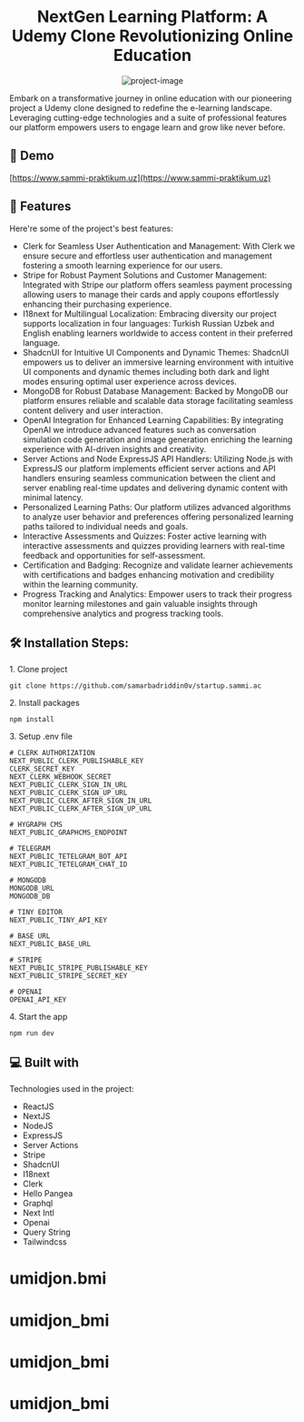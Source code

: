 <h1 align="center" id="title">NextGen Learning Platform: A Udemy Clone Revolutionizing Online Education</h1>

<p align="center"><img src="https://media.graphassets.com/cPlC13OsTaCHl8ytfxht" alt="project-image"></p>

<p id="description">Embark on a transformative journey in online education with our pioneering project a Udemy clone designed to redefine the e-learning landscape. Leveraging cutting-edge technologies and a suite of professional features our platform empowers users to engage learn and grow like never before.</p>

<h2>🚀 Demo</h2>

[https://www.sammi-praktikum.uz](https://www.sammi-praktikum.uz)

<h2>🧐 Features</h2>

Here're some of the project's best features:

- Clerk for Seamless User Authentication and Management: With Clerk we ensure secure and effortless user authentication and management fostering a smooth learning experience for our users.
- Stripe for Robust Payment Solutions and Customer Management: Integrated with Stripe our platform offers seamless payment processing allowing users to manage their cards and apply coupons effortlessly enhancing their purchasing experience.
- I18next for Multilingual Localization: Embracing diversity our project supports localization in four languages: Turkish Russian Uzbek and English enabling learners worldwide to access content in their preferred language.
- ShadcnUI for Intuitive UI Components and Dynamic Themes: ShadcnUI empowers us to deliver an immersive learning environment with intuitive UI components and dynamic themes including both dark and light modes ensuring optimal user experience across devices.
- MongoDB for Robust Database Management: Backed by MongoDB our platform ensures reliable and scalable data storage facilitating seamless content delivery and user interaction.
- OpenAI Integration for Enhanced Learning Capabilities: By integrating OpenAI we introduce advanced features such as conversation simulation code generation and image generation enriching the learning experience with AI-driven insights and creativity.
- Server Actions and Node ExpressJS API Handlers: Utilizing Node.js with ExpressJS our platform implements efficient server actions and API handlers ensuring seamless communication between the client and server enabling real-time updates and delivering dynamic content with minimal latency.
- Personalized Learning Paths: Our platform utilizes advanced algorithms to analyze user behavior and preferences offering personalized learning paths tailored to individual needs and goals.
- Interactive Assessments and Quizzes: Foster active learning with interactive assessments and quizzes providing learners with real-time feedback and opportunities for self-assessment.
- Certification and Badging: Recognize and validate learner achievements with certifications and badges enhancing motivation and credibility within the learning community.
- Progress Tracking and Analytics: Empower users to track their progress monitor learning milestones and gain valuable insights through comprehensive analytics and progress tracking tools.

<h2>🛠️ Installation Steps:</h2>

<p>1. Clone project</p>

```
git clone https://github.com/samarbadriddin0v/startup.sammi.ac
```

<p>2. Install packages</p>

```
npm install
```

<p>3. Setup .env file</p>

```
# CLERK AUTHORIZATION
NEXT_PUBLIC_CLERK_PUBLISHABLE_KEY
CLERK_SECRET_KEY
NEXT_CLERK_WEBHOOK_SECRET
NEXT_PUBLIC_CLERK_SIGN_IN_URL
NEXT_PUBLIC_CLERK_SIGN_UP_URL
NEXT_PUBLIC_CLERK_AFTER_SIGN_IN_URL
NEXT_PUBLIC_CLERK_AFTER_SIGN_UP_URL

# HYGRAPH CMS
NEXT_PUBLIC_GRAPHCMS_ENDPOINT

# TELEGRAM
NEXT_PUBLIC_TETELGRAM_BOT_API
NEXT_PUBLIC_TETELGRAM_CHAT_ID

# MONGODB
MONGODB_URL
MONGODB_DB

# TINY EDITOR
NEXT_PUBLIC_TINY_API_KEY

# BASE URL
NEXT_PUBLIC_BASE_URL

# STRIPE
NEXT_PUBLIC_STRIPE_PUBLISHABLE_KEY
NEXT_PUBLIC_STRIPE_SECRET_KEY

# OPENAI
OPENAI_API_KEY
```

<p>4. Start the app</p>

```
npm run dev
```

<h2>💻 Built with</h2>

Technologies used in the project:

- ReactJS
- NextJS
- NodeJS
- ExpressJS
- Server Actions
- Stripe
- ShadcnUI
- I18next
- Clerk
- Hello Pangea
- Graphql
- Next Intl
- Openai
- Query String
- Tailwindcss
# umidjon.bmi
# umidjon_bmi
# umidjon_bmi
# umidjon_bmi

